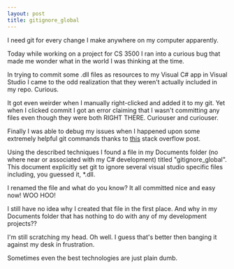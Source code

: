 ```yaml
---
layout: post
title: gitignore_global
---
```


I need git for every change I make anywhere on my computer apparently.

Today while working on a project for CS 3500 I ran into a curious bug that made me wonder what in the world I was thinking at the time.

In trying to commit some .dll files as resources to my Visual C# app in Visual Studio I came to the odd realization that they weren't actually included in my repo. Curious.

It got even weirder when I manually right-clicked and added it to my git. Yet when I clicked commit I got an error claiming that I wasn't committing any files even though they were both RIGHT THERE. Curiouser and curiouser.

Finally I was able to debug my issues when I happened upon some extremely helpful git commands thanks to [this](http://stackoverflow.com/questions/32417729/an-error-occurred-detailed-message-no-changes-nothing-to-commit-visual-studi) stack overflow post.

Using the described techniques I found a file in my Documents folder (no where near or associated with my C# development) titled "gitignore_global". This document explicitly set git to ignore several visual studio specific files including, you guessed it, *.dll.

I renamed the file and what do you know? It all committed nice and easy now! WOO HOO!

I still have no idea why I created that file in the first place. And why in my Documents folder that has nothing to do with any of my development projects??

I'm still scratching my head. Oh well. I guess that's better then banging it against my desk in frustration.

Sometimes even the best technologies are just plain dumb.